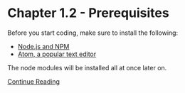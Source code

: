 # Chapter 1.2 - Prerequisites

Before you start coding, make sure to install the following:

- [Node.js and NPM](https://nodejs.org/en/)
- [Atom, a popular text editor](https://atom.io/)

The node modules will be installed all at once later on.

[Continue Reading](../Chapter%201.3%20-%20Steam%20Idle%20Bot)
